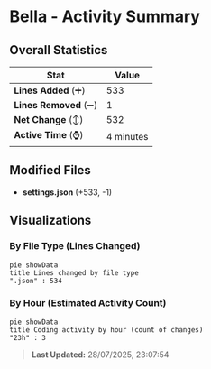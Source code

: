 # Bella - Activity Summary 

## Overall Statistics

| Stat                   | Value                                                             |
| ---------------------- | ----------------------------------------------------------------- |
| **Lines Added** (➕)   | 533                                          |
| **Lines Removed** (➖) | 1                                        |
| **Net Change** (↕)    | 532                |
| **Active Time** (⌚)   | 4 minutes |


## Modified Files
- **settings.json** (+533, -1)

## Visualizations

### By File Type (Lines Changed)

```mermaid
pie showData
title Lines changed by file type
".json" : 534
```

### By Hour (Estimated Activity Count)

```mermaid
pie showData
title Coding activity by hour (count of changes)
"23h" : 3
```


> **Last Updated:** 28/07/2025, 23:07:54